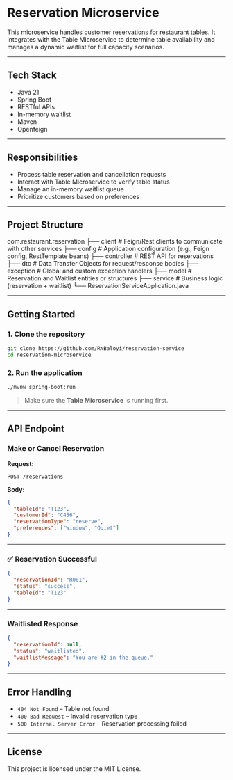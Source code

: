 # Reservation Microservice

This microservice handles customer reservations for restaurant tables. It integrates with the Table Microservice to determine table availability and manages a dynamic waitlist for full capacity scenarios.

---

## Tech Stack

- Java 21
- Spring Boot
- RESTful APIs
- In-memory waitlist
- Maven
- Openfeign

---

## Responsibilities

- Process table reservation and cancellation requests
- Interact with Table Microservice to verify table status
- Manage an in-memory waitlist queue
- Prioritize customers based on preferences

---

## Project Structure

com.restaurant.reservation
├── client # Feign/Rest clients to communicate with other services
├── config # Application configuration (e.g., Feign config, RestTemplate beans)
├── controller # REST API for reservations
├── dto # Data Transfer Objects for request/response bodies
├── exception # Global and custom exception handlers
├── model # Reservation and Waitlist entities or structures
├── service # Business logic (reservation + waitlist)
└── ReservationServiceApplication.java

---

## Getting Started

### 1. Clone the repository

```bash
git clone https://github.com/RNBaloyi/reservation-service
cd reservation-microservice
```

### 2. Run the application

```bash
./mvnw spring-boot:run
```

> Make sure the **Table Microservice** is running first.

---

## API Endpoint

### Make or Cancel Reservation

**Request:**

```http
POST /reservations
```

**Body:**

```json
{
  "tableId": "T123",
  "customerId": "C456",
  "reservationType": "reserve",
  "preferences": ["Window", "Quiet"]
}
```

---

### ✅ Reservation Successful

```json
{
  "reservationId": "R001",
  "status": "success",
  "tableId": "T123"
}
```

---

### Waitlisted Response

```json
{
  "reservationId": null,
  "status": "waitlisted",
  "waitlistMessage": "You are #2 in the queue."
}
```

---

## Error Handling

- `404 Not Found` – Table not found
- `400 Bad Request` – Invalid reservation type
- `500 Internal Server Error` – Reservation processing failed

---

##  License

This project is licensed under the MIT License.
